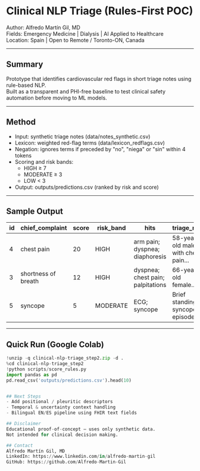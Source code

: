 # Clinical NLP Triage (Rules-First POC)

Author: Alfredo Martín Gil, MD  
Fields: Emergency Medicine | Dialysis | AI Applied to Healthcare  
Location: Spain | Open to Remote / Toronto-ON, Canada

---

## Summary
Prototype that identifies cardiovascular red flags in short triage notes using rule-based NLP.  
Built as a transparent and PHI-free baseline to test clinical safety automation before moving to ML models.

---

## Method
- Input: synthetic triage notes (data/notes_synthetic.csv)
- Lexicon: weighted red-flag terms (data/lexicon_redflags.csv)
- Negation: ignores terms if preceded by "no", "niega" or "sin" within 4 tokens
- Scoring and risk bands:
  - HIGH ≥ 7
  - MODERATE ≥ 3
  - LOW < 3
- Output: outputs/predictions.csv (ranked by risk and score)

---

## Sample Output
| id | chief_complaint       | score | risk_band | hits                                 | triage_note                                  |
|----|-----------------------|-------|-----------|--------------------------------------|----------------------------------------------|
| 4  | chest pain            | 20    | HIGH      | arm pain; dyspnea; diaphoresis       | 58-year-old male with chest pain...          |
| 3  | shortness of breath   | 12    | HIGH      | dyspnea; chest pain; palpitations    | 66-year-old female...                        |
| 5  | syncope               | 5     | MODERATE  | ECG; syncope                         | Brief standing syncope episode...            |

---
## Quick Run (Google Colab)

```python
!unzip -q clinical-nlp-triage_step2.zip -d .
%cd clinical-nlp-triage_step2
!python scripts/score_rules.py
import pandas as pd
pd.read_csv('outputs/predictions.csv').head(10)


## Next Steps
- Add positional / pleuritic descriptors
- Temporal & uncertainty context handling
- Bilingual EN/ES pipeline using FHIR text fields

## Disclaimer
Educational proof-of-concept — uses only synthetic data.
Not intended for clinical decision making.

## Contact
Alfredo Martín Gil, MD  
LinkedIn: https://www.linkedin.com/in/alfredo-martin-gil  
GitHub: https://github.com/Alfredo-Martin-Gil
